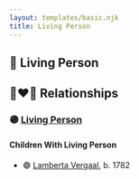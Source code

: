 ```yaml
---
layout: templates/basic.njk
title: Living Person
---
```

## 🔵 Living Person

## 👩‍❤️‍👨 Relationships

### 🟣 [Living Person](/people/9/98877980)

#### Children With Living Person
* 🟣 [Lamberta Vergaal](/people/9/91282624), b. 1782